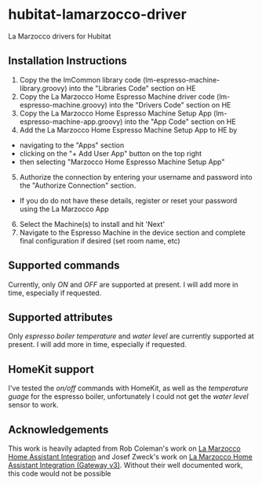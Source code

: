 # hubitat-lamarzocco-driver
La Marzocco drivers for Hubitat

## Installation Instructions
1. Copy the the lmCommon library code (lm-espresso-machine-library.groovy) into the "Libraries Code" section on HE
2. Copy the La Marzocco Home Espresso Machine driver code (lm-espresso-machine.groovy) into the "Drivers Code" section on HE
3. Copy the La Marzocco Home Espresso Machine Setup App (lm-espresso-machine-app.groovy) into the "App Code" section on HE
4. Add the La Marzocco Home Espresso Machine Setup App to HE by
- navigating to the "Apps" section
- clicking on the "+ Add User App" button on the top right
- then selecting "Marzocco Home Espresso Machine Setup App"
5. Authorize the connection by entering your username and password into the "Authorize Connection" section. 
- If you do do not have these details, register or reset your password using the La Marzocco App
6. Select the Machine(s) to install and hit 'Next'
7. Navigate to the Espresso Machine in the device section and complete final configuration if desired (set room name, etc)

## Supported commands
Currently, only *ON* and *OFF* are supported at present. I will add more in time, especially if requested.

## Supported attributes
Only *espresso boiler temperature* and *water level* are currently supported at present. I will add more in time, especially if requested.

## HomeKit support
I've tested the *on/off* commands with HomeKit, as well as the *temperature guage* for the espresso boiler, unfortunately I could not get the *water level* sensor to work.

## Acknowledgements
This work is heavily adapted from Rob Coleman's work on [La Marzocco Home Assistant Integration](https://github.com/rccoleman/lamarzocco) and Josef Zweck's work on [La Marzocco Home Assistant Integration (Gateway v3)](https://github.com/zweckj/lamarzocco).  Without their well documented work, this code would not be possible